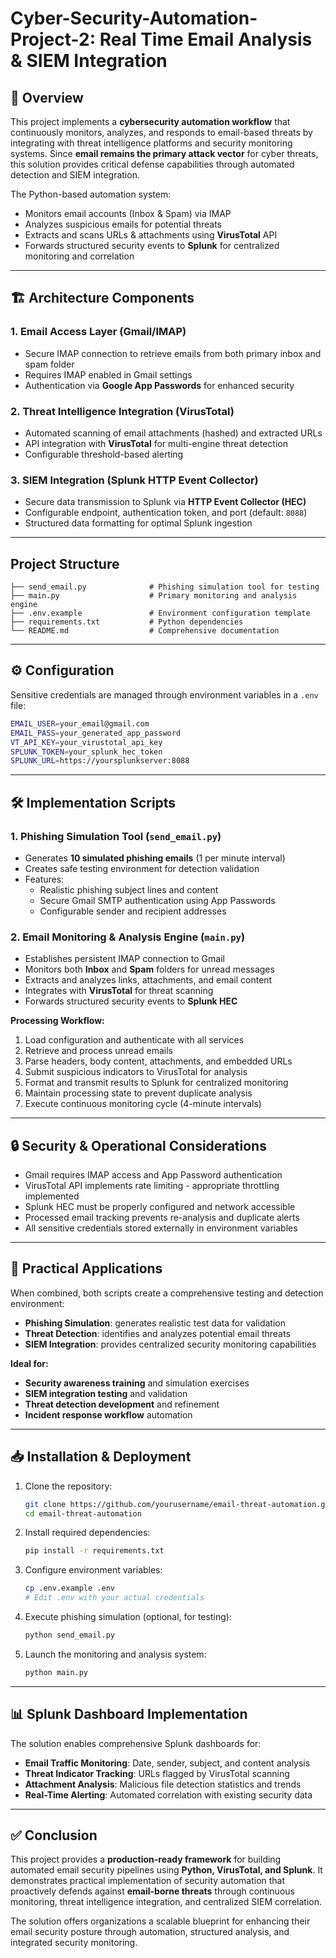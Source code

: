 # Cyber-Security-Automation-Project-2: Real Time Email Analysis & SIEM Integration

## 📌 Overview
This project implements a **cybersecurity automation workflow** that continuously monitors, analyzes, and responds to email-based threats by integrating with threat intelligence platforms and security monitoring systems. Since **email remains the primary attack vector** for cyber threats, this solution provides critical defense capabilities through automated detection and SIEM integration.

The Python-based automation system:
- Monitors email accounts (Inbox & Spam) via IMAP
- Analyzes suspicious emails for potential threats
- Extracts and scans URLs & attachments using **VirusTotal** API
- Forwards structured security events to **Splunk** for centralized monitoring and correlation

---

## 🏗️ Architecture Components

### 1. Email Access Layer (Gmail/IMAP)
- Secure IMAP connection to retrieve emails from both primary inbox and spam folder
- Requires IMAP enabled in Gmail settings
- Authentication via **Google App Passwords** for enhanced security

### 2. Threat Intelligence Integration (VirusTotal)
- Automated scanning of email attachments (hashed) and extracted URLs
- API integration with **VirusTotal** for multi-engine threat detection
- Configurable threshold-based alerting

### 3. SIEM Integration (Splunk HTTP Event Collector)
- Secure data transmission to Splunk via **HTTP Event Collector (HEC)**
- Configurable endpoint, authentication token, and port (default: `8088`)
- Structured data formatting for optimal Splunk ingestion

---
## Project Structure
```
├── send_email.py              # Phishing simulation tool for testing
├── main.py                    # Primary monitoring and analysis engine
├── .env.example               # Environment configuration template
├── requirements.txt           # Python dependencies
└── README.md                  # Comprehensive documentation
```

---
## ⚙️ Configuration
Sensitive credentials are managed through environment variables in a `.env` file:
```bash
EMAIL_USER=your_email@gmail.com
EMAIL_PASS=your_generated_app_password
VT_API_KEY=your_virustotal_api_key
SPLUNK_TOKEN=your_splunk_hec_token
SPLUNK_URL=https://yoursplunkserver:8088
```

---
## 🛠️ Implementation Scripts

### 1. **Phishing Simulation Tool (`send_email.py`)**
- Generates **10 simulated phishing emails** (1 per minute interval)
- Creates safe testing environment for detection validation
- Features:
  - Realistic phishing subject lines and content
  - Secure Gmail SMTP authentication using App Passwords
  - Configurable sender and recipient addresses

### 2. **Email Monitoring & Analysis Engine (`main.py`)**
- Establishes persistent IMAP connection to Gmail
- Monitors both **Inbox** and **Spam** folders for unread messages
- Extracts and analyzes links, attachments, and email content
- Integrates with **VirusTotal** for threat scanning
- Forwards structured security events to **Splunk HEC**

**Processing Workflow:**
1. Load configuration and authenticate with all services
2. Retrieve and process unread emails
3. Parse headers, body content, attachments, and embedded URLs
4. Submit suspicious indicators to VirusTotal for analysis
5. Format and transmit results to Splunk for centralized monitoring
6. Maintain processing state to prevent duplicate analysis
7. Execute continuous monitoring cycle (4-minute intervals)

---
## 🔒 Security & Operational Considerations
- Gmail requires IMAP access and App Password authentication
- VirusTotal API implements rate limiting - appropriate throttling implemented
- Splunk HEC must be properly configured and network accessible
- Processed email tracking prevents re-analysis and duplicate alerts
- All sensitive credentials stored externally in environment variables

---
## 🎯 Practical Applications
When combined, both scripts create a comprehensive testing and detection environment:
- **Phishing Simulation**: generates realistic test data for validation
- **Threat Detection**: identifies and analyzes potential email threats
- **SIEM Integration**: provides centralized security monitoring capabilities

**Ideal for:**
- **Security awareness training** and simulation exercises
- **SIEM integration testing** and validation
- **Threat detection development** and refinement
- **Incident response workflow** automation

---
## 📥 Installation & Deployment

1. Clone the repository:
   ```bash
   git clone https://github.com/yourusername/email-threat-automation.git
   cd email-threat-automation
   ```

2. Install required dependencies:
   ```bash
   pip install -r requirements.txt
   ```

3. Configure environment variables:
   ```bash
   cp .env.example .env
   # Edit .env with your actual credentials
   ```

4. Execute phishing simulation (optional, for testing):
   ```bash
   python send_email.py
   ```

5. Launch the monitoring and analysis system:
   ```bash
   python main.py
   ```

---
## 📊 Splunk Dashboard Implementation
The solution enables comprehensive Splunk dashboards for:
- **Email Traffic Monitoring**: Date, sender, subject, and content analysis
- **Threat Indicator Tracking**: URLs flagged by VirusTotal scanning
- **Attachment Analysis**: Malicious file detection statistics and trends
- **Real-Time Alerting**: Automated correlation with existing security data

---
## ✅ Conclusion
This project provides a **production-ready framework** for building automated email security pipelines using **Python, VirusTotal, and Splunk**. It demonstrates practical implementation of security automation that proactively defends against **email-borne threats** through continuous monitoring, threat intelligence integration, and centralized SIEM correlation.

The solution offers organizations a scalable blueprint for enhancing their email security posture through automation, structured analysis, and integrated security monitoring.